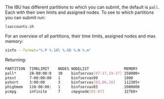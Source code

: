 The IBU has different partitions to which you can submit, the default is `pall`. Each with their own limits and assigned nodes. To see to which partitions you can submit run:

```sh
lsaccounts.sh
```

For an overview of all partitions, their time limits, assigned nodes and max memory:

```sh
sinfo --format="%.P %.10l %.6D %.N %.m" 
```

Returning:

```sh
PARTITION  TIMELIMIT    NODES NODELIST                MEMORY
pall*      28-00:00:0   30    binfservas[07-17,19-37] 250000+
ptest      7-00:00:00   1     binfservas99            1800
pshort     3:00:00      3     binfservas[03,06,18]    112385+
phighmem   110-00:00:   1     binfservas03            2000000
pcmpg      infinite     7     cmpgnode[01-07]         32768+
```
